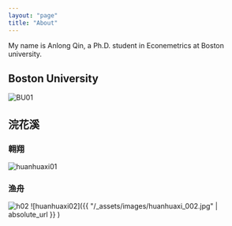 ```yaml
---
layout: "page"
title: "About"
---
```


My name is Anlong Qin, a Ph.D. student in Econemetrics at Boston university.

## Boston University
![BU01](http://smartcollegeplanning.org/wp-content/uploads/2009/07/Boston-University1.jpg)

## 浣花溪
### 翱翔
![huanhuaxi01](https://raw.githubusercontent.com/YUNYISHENG/episode/gh-pages/_assets/images/huanhuaxi_001.jpg)

### 渔舟
![h02](https://github.com/YUNYISHENG/episode/blob/gh-pages/_assets/images/huanhuaxi_002.jpg?raw=true)
![huanhuaxi02]({{ "/_assets/images/huanhuaxi_002.jpg" | absolute_url }} )
